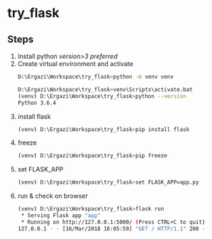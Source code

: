 # try_flask
## Steps 

1. Install python *version>3 preferred*
2. Create virtual environment and activate
    ```bash
    D:\Ergazi\Workspace\try_flask>python -m venv venv

    D:\Ergazi\Workspace\try_flask>venv\Scripts\activate.bat
    (venv) D:\Ergazi\Workspace\try_flask>python --version
    Python 3.6.4
    ``` 
3. install flask 
    ```bash 
    (venv) D:\Ergazi\Workspace\try_flask>pip install flask 
    ``` 
4. freeze 
    ```bash 
    (venv) D:\Ergazi\Workspace\try_flask>pip freeze 
    ``` 
5. set FLASK_APP
    ```bash
    (venv) D:\Ergazi\Workspace\try_flask>set FLASK_APP=app.py 
    ```
6. run & check on browser
    ```bash
    (venv) D:\Ergazi\Workspace\try_flask>flask run
     * Serving Flask app "app"
     * Running on http://127.0.0.1:5000/ (Press CTRL+C to quit)
    127.0.0.1 - - [16/Mar/2018 16:05:59] "GET / HTTP/1.1" 200 -
    ```
